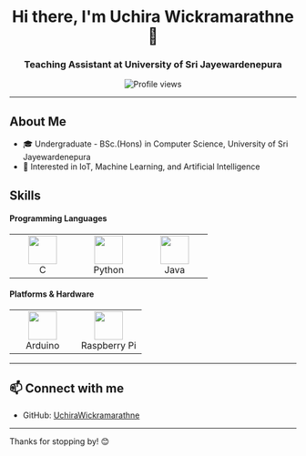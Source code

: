 <h1 align="center">Hi there, I'm Uchira Wickramarathne 👋</h1>
<h3 align="center">Teaching Assistant at University of Sri Jayewardenepura</h3>

<div align="center">
  <p>
    <img 
      src="https://komarev.com/ghpvc/?username=UchiraWickramarathne&style=flat-square&color=blue" 
      alt="Profile views" 
    />
  </p>
</div>

---


## About Me
- 🎓 Undergraduate - BSc.(Hons) in Computer Science,  University of Sri Jayewardenepura   
- 🌱 Interested in IoT, Machine Learning, and Artificial Intelligence  

## Skills
<h4 align="left">Programming Languages</h4>
<div align="left">
<table>
  <tr>
    <td align="center" width="100">
      <img src="https://cdn.jsdelivr.net/gh/devicons/devicon/icons/c/c-original.svg" width="50"/><br>C
    </td>
    <td align="center" width="100">
      <img src="https://cdn.jsdelivr.net/gh/devicons/devicon/icons/python/python-original.svg" width="50"/><br>Python
    </td>
    <td align="center" width="100">
      <img src="https://cdn.jsdelivr.net/gh/devicons/devicon/icons/java/java-original.svg" width="50"/><br>Java
    </td>
  </tr>
</table>

  <h4 align="left">Platforms & Hardware</h4>
  <table>
    <tr>
      <td align="center" width="100">
      <img src="https://upload.wikimedia.org/wikipedia/commons/8/87/Arduino_Logo.svg" width="50"/><br>Arduino
    </td>
    <td align="center" width="100">
      <img src="https://upload.wikimedia.org/wikipedia/en/c/cb/Raspberry_Pi_Logo.svg" width="50"/><br>Raspberry Pi
    </td>
    </tr>
  </table>
</div>

---


## 📫 Connect with me  
- GitHub: [UchiraWickramarathne](https://github.com/UchiraWickramarathne)  

---


Thanks for stopping by! 😊
